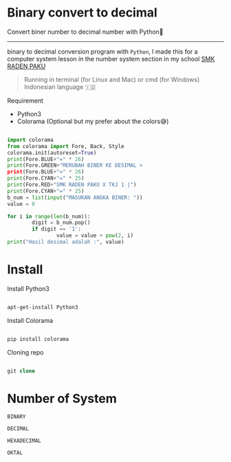 # Binary convert to decimal
Convert biner number to decimal number with Python🐍

<hr>

binary to decimal conversion program with ``Python``, I made this for a computer system lesson in the number system section in my school <a href="https://dhikaweb7.github.io">SMK RADEN PAKU</a>

> Running in terminal (for Linux and Mac) or cmd (for Windows) 
> Indonesian language 🇮🇩

Requirement

 - Python3
 - Colorama (Optional but my prefer about the colors😅)

```Python

import colorama
from colorama import Fore, Back, Style
colorama.init(autoreset=True)
print(Fore.BLUE+"=" * 26)
print(Fore.GREEN+"MERUBAH BINER KE DESIMAL >
print(Fore.BLUE+"=" * 26)
print(Fore.CYAN+"=" * 25)
print(Fore.RED+"SMK RADEN PAKU X TKJ 1 |")
print(Fore.CYAN+"=" * 25)
b_num = list(input("MASUKAN ANGKA BINER: "))
value = 0

for i in range(len(b_num)):
        digit = b_num.pop()
        if digit == '1':
                value = value + pow(2, i)
print("Hasil desimal adalah :", value)

```

# Install

Install Python3

```bash

apt-get-install Python3

```

Install Colorama

```bash

pip install colorama

```

Cloning repo 

```sql

git clone 

```



# Number of System

``BINARY``

``DECIMAL``

``HEXADECIMAL``

``OKTAL``
